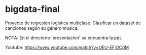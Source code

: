 # bigdata-final

Proyecto de regresión logística multiclase.
Clasificar un dataset de canciones según su género musica.

NOTA: En el directorio 'presentacion' se encuentra la ppt.

Youtube: https://www.youtube.com/watch?v=UEU-EFjOCdM
